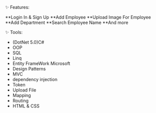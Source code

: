 
✨ Features:

**Login In & Sign Up
**Add Employee
**Upload Image For Employee
**Add Department
**Search Employee Name
**And more

✨ Tools:
-  (DotNet 5.0)C#
- OOP
- SQL
- Linq
- Entity FrameWork Microsoft
- Design Patterns
- MVC
- dependency injection
- Token
- Upload File
- Mapping
- Routing
- HTML & CSS

